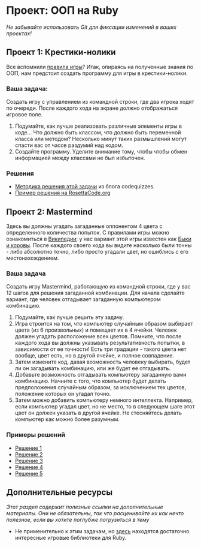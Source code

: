 # Проект: ООП на Ruby

*Не забывайте использовать Git для фиксации изменений в ваших проектах!*

## Проект 1: Крестики-нолики

Все вспомнили [правила игры](https://ru.wikipedia.org/wiki/%D0%9A%D1%80%D0%B5%D1%81%D1%82%D0%B8%D0%BA%D0%B8-%D0%BD%D0%BE%D0%BB%D0%B8%D0%BA%D0%B8)? Итак, опираясь на полученные знания по ООП, нам предстоит создать программу для игры в крестики-нолики.

### Ваша задача:

Создать игру с управлением из командной строки, где два игрока ходят по очереди. После каждого хода на экране должно отображаться игровое поле.

1. Подумайте, как лучше реализовать различные элементы игры в коде... Что должно быть классом, что должно быть переменной класса или методом? Несколько минут таких размышлений могут спасти вас от часов раздумий над кодом.
2. Создайте программу. Уделите внимание тому, чтобы чтобы обмен информацией между классами не был избыточен.

### Решения

* [Методика решения этой задачи](http://codequizzes.wordpress.com/2013/10/25/creating-a-tic-tac-toe-game-with-ruby/) из блога codequizzes.
* [Пример решения на RosettaCode.org](http://rosettacode.org/wiki/Tic-tac-toe#Ruby)


## Проект 2: Mastermind

Здесь вы должны угадать загаданные оппонентом 4 цвета с определенного количества попыток. С правилами игры можно ознакомиться в [Википедии](http://en.wikipedia.org/wiki/Mastermind_(board_game)); у нас вариант этой игры известен как [Быки и коровы](https://ru.wikipedia.org/wiki/%D0%91%D1%8B%D0%BA%D0%B8_%D0%B8_%D0%BA%D0%BE%D1%80%D0%BE%D0%B2%D1%8B). После каждого своего хода вы видите насколько были точны - либо абсолютно точно, либо просто угадали цвет, но ошиблись с его местонахождением.

### Ваша задача

Создать игру Mastermind, работающую из командной строки, где у вас 12 шагов для решения загаданной комбинации. Для начала сделайте вариант, где человек отгадывает загаданную компьютером комбинацию.

1. Подумайте, как лучше решить эту задачу.
2. Игра строится на том, что компьютер случайным образом выбирает цвета (из 6 произвольных) и помещает их в 4 ячейки. Человек должен угадать расположение всех цветов. Помните, что после каждого хода вы должны указывать результативность попытки, в зависимости от ее точности! Есть три градации - такого цвета нет вообще, цвет есть, но в другой ячейке, и полное совпадение.
3. Затем измените код, давая возможность человеку выбирать, будет ли он загадывать комбинацию, или же будет ее отгадывать.
4. Добавьте возможность отгадывать компьютеру загаданную вами комбинацию. Начните с того, что компьютер будет делать предположения случайным образом, за исключением тех цветов, положение которых он угадал точно.
5. Затем можно добавить компьютеру немного интеллекта. Например, если компьютер угадал цвет, но не место, то в следующем шаге этот цвет он должен указать в другой ячейке. Не стесняйтесь делать компьютер как можно более разумным.

### Примеры решений

* [Решение 1](https://github.com/afshinator/playground/tree/master/Mastermind)
* [Решение 2](https://github.com/ctcyu/ruby_sandbox/blob/master/mastermind.rb)
* [Решение 3](https://github.com/donaldali/odin-ruby/tree/master/project_oop/mastermind)
* [Решение 4](https://github.com/ajrussellaudio/mastermind)
* [Решение 5](https://github.com/imousterian/OdinProject/blob/master/Project2_3_Ruby_TicTacToe/mastermind.rb)


## Дополнительные ресурсы

*Этот раздел содержит полезные ссылки на дополнительные материалы. Они не обязательны, так что расценивайте их как нечто полезное, если вы хотите поглубже погрузиться в тему*

* Не применительно к этим задачам, но [здесь](https://www.ruby-toolbox.com/categories/game_libraries) находятся достаточно интересные игровые библиотеки для Ruby.
